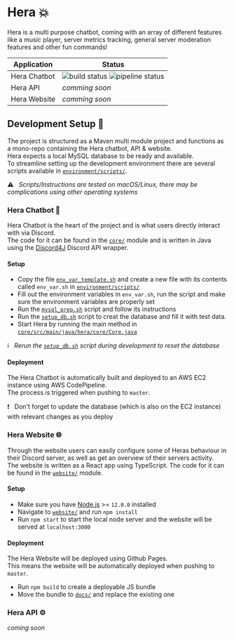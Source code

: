 # Hera :boom:

Hera is a multi purpose chatbot, coming with an array of different features like a music player, server metrics tracking, general server moderation features and other fun commands!

Application | Status
------------|--------------
Hera Chatbot | ![build status](https://hera-badges-images-prod.s3-eu-west-1.amazonaws.com/hera-codebuild.svg) ![pipeline status](https://hera-badges-images-prod.s3-eu-west-1.amazonaws.com/hera-code-pipeline.svg)
Hera API | _comming soon_
Hera Website | _comming soon_

## Development Setup :rocket:

The project is structured as a Maven multi module project and functions as a mono-repo containing the Hera chatbot, API & website.  
Hera expects a local MySQL database to be ready and available.  
To streamline setting up the development environment there are several scripts available in [`environment/scripts/`](https://github.com/AarKro/Hera/tree/master/environment/scripts).  

:warning: &nbsp; _Scripts/Instructions are tested on macOS/Linux, there may be complications using other operating systems_

### Hera Chatbot :robot:

Hera Chatbot is the heart of the project and is what users directly interact with via Discord.  
The code for it can be found in the [`core/`](https://github.com/AarKro/Hera/tree/master/core) module and is written in Java using the [Discord4J](https://github.com/Discord4J/Discord4J) Discord API wrapper.

#### Setup

* Copy the file [`env_var_template.sh`](https://github.com/AarKro/Hera/blob/master/environment/scripts/env_var_template.sh) and create a new file with its contents called `env_var.sh` in [`environment/scripts/`](https://github.com/AarKro/Hera/tree/master/environment/scripts)
* Fill out the environment variables in `env_var.sh`, run the script and make sure the environment variables are properly set
* Run the [`mysql_prep.sh`](https://github.com/AarKro/Hera/blob/master/environment/scripts/mysql_prep.sh) script and follow its instructions
* Run the [`setup_db.sh`](https://github.com/AarKro/Hera/blob/master/environment/scripts/setup_db.sh) script to creat the database and fill it with test data.
* Start Hera by running the main method in [`core/src/main/java/hera/core/Core.java`](https://github.com/AarKro/Hera/blob/master/core/src/main/java/hera/core/Core.java)

:information_source: &nbsp; _Rerun the [`setup_db.sh`](https://github.com/AarKro/Hera/blob/master/environment/scripts/setup_db.sh) script during development to reset the database_

#### Deployment

The Hera Chatbot is automatically built and deployed to an AWS EC2 instance using AWS CodePipeline.  
The process is triggered when pushing to `master`.

:exclamation: &nbsp; Don't forget to update the database (which is also on the EC2 instance) with relevant changes as you deploy

### Hera Website :globe_with_meridians:

Through the website users can easily configure some of Heras behaviour in their Discord server, as well as get an overview of their servers activity.  
The website is written as a React app using TypeScript. The code for it can be found in the [`website/`](https://github.com/AarKro/Hera/tree/master/core) module.

#### Setup

* Make sure you have [Node.js](https://nodejs.org/en/) >= `12.0.0` installed
* Navigate to [`website/`](https://github.com/AarKro/Hera/tree/master/website) and run `npm install`
* Run `npm start` to start the local node server and the website will be served at `localhost:3000`

#### Deployment

The Hera Website will be deployed using Github Pages.  
This means the website will be automatically deployed when pushing to `master`.

* Run `npm build` to create a deployable JS bundle
* Move the bundle to [`docs/`](https://github.com/AarKro/Hera/tree/master/docs) and replace the existing one


### Hera API :gear:
_coming soon_
